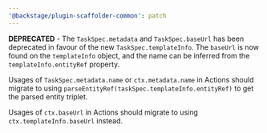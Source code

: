 ```yaml
---
'@backstage/plugin-scaffolder-common': patch
---
```


**DEPRECATED** - The `TaskSpec.metadata` and `TaskSpec.baseUrl` has been deprecated in favour of the new `TaskSpec.templateInfo`.
The `baseUrl` is now found on the `templateInfo` object, and the name can be inferred from the `templateInfo.entityRef` property.

Usages of `TaskSpec.metadata.name` or `ctx.metadata.name` in Actions should migrate to using `parseEntityRef(taskSpec.templateInfo.entityRef)` to get the parsed entity triplet.

Usages of `ctx.baseUrl` in Actions should migrate to using `ctx.templateInfo.baseUrl` instead.
